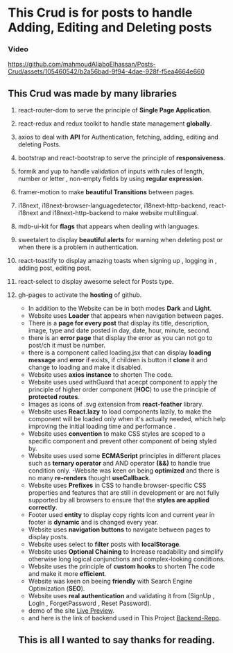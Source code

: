 
# This Crud is for posts to handle Adding, Editing and Deleting posts

### Video


https://github.com/mahmoudAliaboElhassan/Posts-Crud/assets/105460542/b2a56bad-9f94-4dae-928f-f5ea4664e660


## This Crud was made by many **libraries**
1. react-router-dom to serve the principle of **Single Page Application**.
2. react-redux and redux toolkit to handle state management **globally**.
3. axios to deal with **API** for Authentication, fetching, adding, editing and deleting Posts.
4. bootstrap and react-bootstrap to serve the principle of **responsiveness**.
5. formik and yup to handle validation of inputs with rules of length, number or letter , non-empty fields by using **regular expression**.
6. framer-motion to make **beautiful Transitions** between pages.
7. i18next, i18next-browser-languagedetector, i18next-http-backend, react-i18next and i18next-http-backend to make website multilingual.
8. mdb-ui-kit for **flags** that appears when dealing with languages.
9. sweetalert to display **beautiful alerts** for warning when deleting post or when there is a problem in authentication.
10. react-toastify to display amazing toasts when signing up , logging in , adding post, editing post.
11. react-select to display awesome select for Posts type.
12. gh-pages to activate the **hosting** of github.

      - In addition to the Website can be in both modes **Dark** and **Light**.
      - Website uses **Loader** that appears when navigation between pages.
      - There is a **page for every post** that display its title, description, image, type and date posted in day, date, hour, minute, second.
      - there is an **error page** that display the error as you can not go to post/ch it must be number.
      - there is a component called loading.jsx that can display **loading message** 
      and **error** if exists, if children is button it **clone** it and change to loading and make it disabled.
      - Website uses **axios instance** to shorten The code.
      - Website uses used withGuard that acecpt component to apply the principle of higher order component (**HOC**) to use the principle of **protected routes**.
      - Images as icons of .svg extension from **react-feather** library.
      - Website uses **React.lazy** to load components lazily, to make the component will be loaded only when it's actually needed, 
      which help improving the initial loading time and performance .
      - Website uses **convention** to make CSS styles are scoped to a specific component and prevent other component of being styled by.
      - Website uses used some **ECMAScript** principles
       in different places such as **ternary operator** and AND operator **(&&)**  to handle true condition only.
      -Website was keen on being **optimized** and there is no many **re-renders** thought **useCallback**.
      -  Website uses **Prefixes** in CSS  to handle browser-specific CSS properties and features that are still in development or are not fully supported by all browsers to ensure that the **styles are applied correctly**.
      - Footer  used **entity** to display copy rights icon and current year in footer is **dynamic** and is changed every year.
      - Website uses **navigation buttons** to navigate between pages to display posts.
      - Website uses select to **filter** posts with **localStorage**.
      - Website uses **Optional Chaining** to Increase readability and simplify otherwise long logical conjunctions and complex-looking conditions.
      - Website  uses the principle of **custom hooks** to shorten The code and make it more **efficient**.
      - Website was keen on beeing **friendly** with Search Engine Optimization (**SEO**).
      - Website uses **real authentication** and validating it from (SignUp , LogIn , ForgetPassword , Reset Password).
      - demo of the site [Live Preview](https://posts-crud-three.vercel.app/).
      - and here is the link of backend used in This Project [Backend-Repo](https://github.com/mohamedAbdelaleem/Notes).
    ## This is all I wanted to say thanks for reading.
